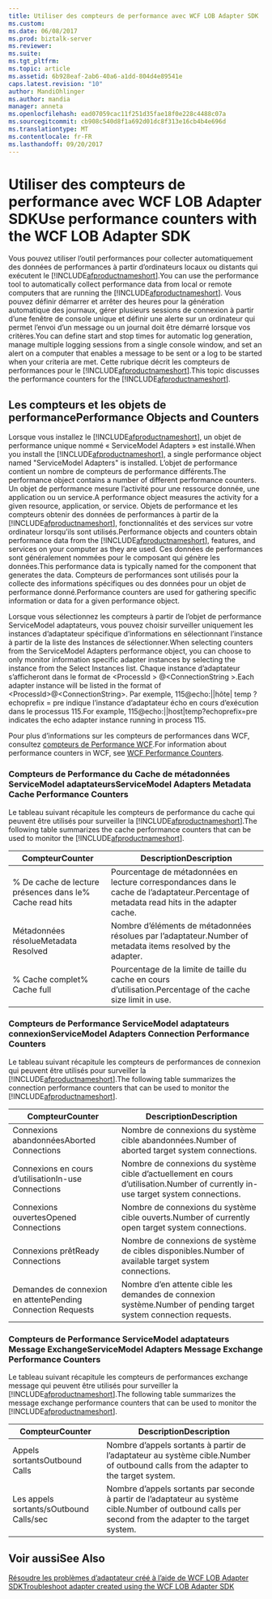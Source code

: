 ```yaml
---
title: Utiliser des compteurs de performance avec WCF LOB Adapter SDK | Documents Microsoft
ms.custom: 
ms.date: 06/08/2017
ms.prod: biztalk-server
ms.reviewer: 
ms.suite: 
ms.tgt_pltfrm: 
ms.topic: article
ms.assetid: 6b928eaf-2ab6-40a6-a1dd-804d4e89541e
caps.latest.revision: "10"
author: MandiOhlinger
ms.author: mandia
manager: anneta
ms.openlocfilehash: ead07059cac11f251d35fae18f0e228c4488c07a
ms.sourcegitcommit: cb908c540d8f1a692d01dc8f313e16cb4b4e696d
ms.translationtype: MT
ms.contentlocale: fr-FR
ms.lasthandoff: 09/20/2017
---
```

# <a name="use-performance-counters-with-the-wcf-lob-adapter-sdk"></a><span data-ttu-id="be223-102">Utiliser des compteurs de performance avec WCF LOB Adapter SDK</span><span class="sxs-lookup"><span data-stu-id="be223-102">Use performance counters with the WCF LOB Adapter SDK</span></span>
<span data-ttu-id="be223-103">Vous pouvez utiliser l’outil performances pour collecter automatiquement des données de performances à partir d’ordinateurs locaux ou distants qui exécutent le [!INCLUDE[afproductnameshort](../../includes/afproductnameshort-md.md)].</span><span class="sxs-lookup"><span data-stu-id="be223-103">You can use the performance tool to automatically collect performance data from local or remote computers that are running the [!INCLUDE[afproductnameshort](../../includes/afproductnameshort-md.md)].</span></span> <span data-ttu-id="be223-104">Vous pouvez définir démarrer et arrêter des heures pour la génération automatique des journaux, gérer plusieurs sessions de connexion à partir d’une fenêtre de console unique et définir une alerte sur un ordinateur qui permet l’envoi d’un message ou un journal doit être démarré lorsque vos critères.</span><span class="sxs-lookup"><span data-stu-id="be223-104">You can define start and stop times for automatic log generation, manage multiple logging sessions from a single console window, and set an alert on a computer that enables a message to be sent or a log to be started when your criteria are met.</span></span> <span data-ttu-id="be223-105">Cette rubrique décrit les compteurs de performances pour le [!INCLUDE[afproductnameshort](../../includes/afproductnameshort-md.md)].</span><span class="sxs-lookup"><span data-stu-id="be223-105">This topic discusses the performance counters for the [!INCLUDE[afproductnameshort](../../includes/afproductnameshort-md.md)].</span></span>  
  
## <a name="performance-objects-and-counters"></a><span data-ttu-id="be223-106">Les compteurs et les objets de performance</span><span class="sxs-lookup"><span data-stu-id="be223-106">Performance Objects and Counters</span></span>  
 <span data-ttu-id="be223-107">Lorsque vous installez le [!INCLUDE[afproductnameshort](../../includes/afproductnameshort-md.md)], un objet de performance unique nommé « ServiceModel Adapters » est installé.</span><span class="sxs-lookup"><span data-stu-id="be223-107">When you install the [!INCLUDE[afproductnameshort](../../includes/afproductnameshort-md.md)], a single performance object named "ServiceModel Adapters" is installed.</span></span> <span data-ttu-id="be223-108">L’objet de performance contient un nombre de compteurs de performance différents.</span><span class="sxs-lookup"><span data-stu-id="be223-108">The performance object contains a number of different performance counters.</span></span> <span data-ttu-id="be223-109">Un objet de performance mesure l’activité pour une ressource donnée, une application ou un service.</span><span class="sxs-lookup"><span data-stu-id="be223-109">A performance object measures the activity for a given resource, application, or service.</span></span> <span data-ttu-id="be223-110">Objets de performance et les compteurs obtenir des données de performances à partir de la [!INCLUDE[afproductnameshort](../../includes/afproductnameshort-md.md)], fonctionnalités et des services sur votre ordinateur lorsqu’ils sont utilisés.</span><span class="sxs-lookup"><span data-stu-id="be223-110">Performance objects and counters obtain performance data from the [!INCLUDE[afproductnameshort](../../includes/afproductnameshort-md.md)], features, and services on your computer as they are used.</span></span> <span data-ttu-id="be223-111">Ces données de performances sont généralement nommées pour le composant qui génère les données.</span><span class="sxs-lookup"><span data-stu-id="be223-111">This performance data is typically named for the component that generates the data.</span></span> <span data-ttu-id="be223-112">Compteurs de performances sont utilisés pour la collecte des informations spécifiques ou des données pour un objet de performance donné.</span><span class="sxs-lookup"><span data-stu-id="be223-112">Performance counters are used for gathering specific information or data for a given performance object.</span></span>  
  
 <span data-ttu-id="be223-113">Lorsque vous sélectionnez les compteurs à partir de l’objet de performance ServiceModel adaptateurs, vous pouvez choisir surveiller uniquement les instances d’adaptateur spécifique d’informations en sélectionnant l’instance à partir de la liste des Instances de sélectionner.</span><span class="sxs-lookup"><span data-stu-id="be223-113">When selecting counters from the ServiceModel Adapters performance object, you can choose to only monitor information specific adapter instances by selecting the instance from the Select Instances list.</span></span> <span data-ttu-id="be223-114">Chaque instance d’adaptateur s’afficheront dans le format de \<ProcessId > @\<ConnectionString >.</span><span class="sxs-lookup"><span data-stu-id="be223-114">Each adapter instance will be listed in the format of \<ProcessId>@\<ConnectionString>.</span></span> <span data-ttu-id="be223-115">Par exemple, 115@echo:&#124;&#124;hôte&#124; temp ? echoprefix = pre indique l’instance d’adaptateur écho en cours d’exécution dans le processus 115.</span><span class="sxs-lookup"><span data-stu-id="be223-115">For example, 115@echo:&#124;&#124;host&#124;temp?echoprefix=pre indicates the echo adapter instance running in process 115.</span></span>  
  
 <span data-ttu-id="be223-116">Pour plus d’informations sur les compteurs de performances dans WCF, consultez [compteurs de Performance WCF](https://msdn.microsoft.com/library/ms735098.aspx).</span><span class="sxs-lookup"><span data-stu-id="be223-116">For information about performance counters in WCF, see [WCF Performance Counters](https://msdn.microsoft.com/library/ms735098.aspx).</span></span>
  
### <a name="servicemodel-adapters-metadata-cache-performance-counters"></a><span data-ttu-id="be223-117">Compteurs de Performance du Cache de métadonnées ServiceModel adaptateurs</span><span class="sxs-lookup"><span data-stu-id="be223-117">ServiceModel Adapters Metadata Cache Performance Counters</span></span>  
 <span data-ttu-id="be223-118">Le tableau suivant récapitule les compteurs de performance du cache qui peuvent être utilisés pour surveiller la [!INCLUDE[afproductnameshort](../../includes/afproductnameshort-md.md)].</span><span class="sxs-lookup"><span data-stu-id="be223-118">The following table summarizes the cache performance counters that can be used to monitor the [!INCLUDE[afproductnameshort](../../includes/afproductnameshort-md.md)].</span></span>  
  
|<span data-ttu-id="be223-119">Compteur</span><span class="sxs-lookup"><span data-stu-id="be223-119">Counter</span></span>|<span data-ttu-id="be223-120"> Description</span><span class="sxs-lookup"><span data-stu-id="be223-120">Description</span></span>|  
|-------------|-----------------|  
|<span data-ttu-id="be223-121">% De cache de lecture présences dans le</span><span class="sxs-lookup"><span data-stu-id="be223-121">% Cache read hits</span></span>|<span data-ttu-id="be223-122">Pourcentage de métadonnées en lecture correspondances dans le cache de l’adaptateur.</span><span class="sxs-lookup"><span data-stu-id="be223-122">Percentage of metadata read hits in the adapter cache.</span></span>|  
|<span data-ttu-id="be223-123">Métadonnées résolue</span><span class="sxs-lookup"><span data-stu-id="be223-123">Metadata Resolved</span></span>|<span data-ttu-id="be223-124">Nombre d’éléments de métadonnées résolues par l’adaptateur.</span><span class="sxs-lookup"><span data-stu-id="be223-124">Number of metadata items resolved by the adapter.</span></span>|  
|<span data-ttu-id="be223-125">% Cache complet</span><span class="sxs-lookup"><span data-stu-id="be223-125">% Cache full</span></span>|<span data-ttu-id="be223-126">Pourcentage de la limite de taille du cache en cours d’utilisation.</span><span class="sxs-lookup"><span data-stu-id="be223-126">Percentage of the cache size limit in use.</span></span>|  
  
### <a name="servicemodel-adapters-connection-performance-counters"></a><span data-ttu-id="be223-127">Compteurs de Performance ServiceModel adaptateurs connexion</span><span class="sxs-lookup"><span data-stu-id="be223-127">ServiceModel Adapters Connection Performance Counters</span></span>  
 <span data-ttu-id="be223-128">Le tableau suivant récapitule les compteurs de performances de connexion qui peuvent être utilisés pour surveiller la [!INCLUDE[afproductnameshort](../../includes/afproductnameshort-md.md)].</span><span class="sxs-lookup"><span data-stu-id="be223-128">The following table summarizes the connection performance counters that can be used to monitor the [!INCLUDE[afproductnameshort](../../includes/afproductnameshort-md.md)].</span></span>  
  
|<span data-ttu-id="be223-129">Compteur</span><span class="sxs-lookup"><span data-stu-id="be223-129">Counter</span></span>|<span data-ttu-id="be223-130"> Description</span><span class="sxs-lookup"><span data-stu-id="be223-130">Description</span></span>|  
|-------------|-----------------|  
|<span data-ttu-id="be223-131">Connexions abandonnées</span><span class="sxs-lookup"><span data-stu-id="be223-131">Aborted Connections</span></span>|<span data-ttu-id="be223-132">Nombre de connexions du système cible abandonnées.</span><span class="sxs-lookup"><span data-stu-id="be223-132">Number of aborted target system connections.</span></span>|  
|<span data-ttu-id="be223-133">Connexions en cours d’utilisation</span><span class="sxs-lookup"><span data-stu-id="be223-133">In-use Connections</span></span>|<span data-ttu-id="be223-134">Nombre de connexions du système cible d’actuellement en cours d’utilisation.</span><span class="sxs-lookup"><span data-stu-id="be223-134">Number of currently in-use target system connections.</span></span>|  
|<span data-ttu-id="be223-135">Connexions ouvertes</span><span class="sxs-lookup"><span data-stu-id="be223-135">Opened Connections</span></span>|<span data-ttu-id="be223-136">Nombre de connexions du système cible ouverts.</span><span class="sxs-lookup"><span data-stu-id="be223-136">Number of currently open target system connections.</span></span>|  
|<span data-ttu-id="be223-137">Connexions prêt</span><span class="sxs-lookup"><span data-stu-id="be223-137">Ready Connections</span></span>|<span data-ttu-id="be223-138">Nombre de connexions de système de cibles disponibles.</span><span class="sxs-lookup"><span data-stu-id="be223-138">Number of available target system connections.</span></span>|  
|<span data-ttu-id="be223-139">Demandes de connexion en attente</span><span class="sxs-lookup"><span data-stu-id="be223-139">Pending Connection Requests</span></span>|<span data-ttu-id="be223-140">Nombre d’en attente cible les demandes de connexion système.</span><span class="sxs-lookup"><span data-stu-id="be223-140">Number of pending target system connection requests.</span></span>|  
  
### <a name="servicemodel-adapters-message-exchange-performance-counters"></a><span data-ttu-id="be223-141">Compteurs de Performance ServiceModel adaptateurs Message Exchange</span><span class="sxs-lookup"><span data-stu-id="be223-141">ServiceModel Adapters Message Exchange Performance Counters</span></span>  
 <span data-ttu-id="be223-142">Le tableau suivant récapitule les compteurs de performances exchange message qui peuvent être utilisés pour surveiller la [!INCLUDE[afproductnameshort](../../includes/afproductnameshort-md.md)].</span><span class="sxs-lookup"><span data-stu-id="be223-142">The following table summarizes the message exchange performance counters that can be used to monitor the [!INCLUDE[afproductnameshort](../../includes/afproductnameshort-md.md)].</span></span>  
  
|<span data-ttu-id="be223-143">Compteur</span><span class="sxs-lookup"><span data-stu-id="be223-143">Counter</span></span>|<span data-ttu-id="be223-144"> Description</span><span class="sxs-lookup"><span data-stu-id="be223-144">Description</span></span>|  
|-------------|-----------------|  
|<span data-ttu-id="be223-145">Appels sortants</span><span class="sxs-lookup"><span data-stu-id="be223-145">Outbound Calls</span></span>|<span data-ttu-id="be223-146">Nombre d’appels sortants à partir de l’adaptateur au système cible.</span><span class="sxs-lookup"><span data-stu-id="be223-146">Number of outbound calls from the adapter to the target system.</span></span>|  
|<span data-ttu-id="be223-147">Les appels sortants/s</span><span class="sxs-lookup"><span data-stu-id="be223-147">Outbound Calls/sec</span></span>|<span data-ttu-id="be223-148">Nombre d’appels sortants par seconde à partir de l’adaptateur au système cible.</span><span class="sxs-lookup"><span data-stu-id="be223-148">Number of outbound calls per second from the adapter to the target system.</span></span>|  
  
## <a name="see-also"></a><span data-ttu-id="be223-149">Voir aussi</span><span class="sxs-lookup"><span data-stu-id="be223-149">See Also</span></span>  
 [<span data-ttu-id="be223-150">Résoudre les problèmes d’adaptateur créé à l’aide de WCF LOB Adapter SDK</span><span class="sxs-lookup"><span data-stu-id="be223-150">Troubleshoot adapter created using the WCF LOB Adapter SDK</span></span>](../../adapters-and-accelerators/wcf-lob-adapter-sdk/troubleshoot-adapter-created-using-the-wcf-lob-adapter-sdk.md)